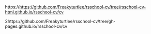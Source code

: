 https://https://github.com/Freakyturtlee/rsschool-cv/tree/rsschool-cv-html.github.io/rsschool-cv/cv

2https://github.com/Freakyturtlee/rsschool-cv/tree/gh-pages.github.io/rsschool-cv/cv
